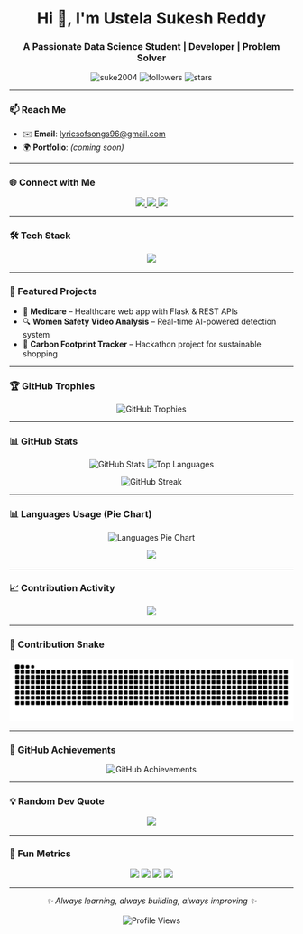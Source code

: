 <h1 align="center">Hi 👋, I'm Ustela Sukesh Reddy</h1>
<h3 align="center">A Passionate Data Science Student | Developer | Problem Solver</h3>

<p align="center">
  <img src="https://komarev.com/ghpvc/?username=suke2004&label=Profile%20views&color=0e75b6&style=flat" alt="suke2004" />
  <img src="https://img.shields.io/github/followers/suke2004?label=Followers&style=flat&color=brightgreen" alt="followers"/>
  <img src="https://img.shields.io/github/stars/suke2004?affiliations=OWNER%2CCOLLABORATOR&style=flat&color=yellow" alt="stars"/>
</p>

---

### 📫 Reach Me
- ✉️ **Email**: [lyricsofsongs96@gmail.com](mailto:lyricsofsongs96@gmail.com)  
- 🌍 **Portfolio**: *(coming soon)*  

---

### 🌐 Connect with Me  
<p align="center">
  <a href="https://linkedin.com/in/sukesh-reddy-ustela" target="_blank">
    <img src="https://img.shields.io/badge/LinkedIn-0A66C2?logo=linkedin&logoColor=white&style=for-the-badge" />
  </a>
  <a href="https://kaggle.com/ustelasukeshreddy" target="_blank">
    <img src="https://img.shields.io/badge/Kaggle-20BEFF?logo=kaggle&logoColor=white&style=for-the-badge" />
  </a>
  <a href="https://instagram.com/sukeshreddy04" target="_blank">
    <img src="https://img.shields.io/badge/Instagram-E4405F?logo=instagram&logoColor=white&style=for-the-badge" />
  </a>
</p>

---

### 🛠️ Tech Stack  
<p align="center">
  <img src="https://skillicons.dev/icons?i=python,cpp,c,go,django,flask,react,js,bootstrap,git,linux,opencv,pandas,sklearn,tensorflow,sqlite,arduino,figma,ps&theme=dark" />
</p>

---

### 🚀 Featured Projects  
- 🏥 **Medicare** – Healthcare web app with Flask & REST APIs  
- 🔍 **Women Safety Video Analysis** – Real-time AI-powered detection system  
- 🌱 **Carbon Footprint Tracker** – Hackathon project for sustainable shopping  

---

### 🏆 GitHub Trophies  
<p align="center"> 
  <img src="https://github-profile-trophy.vercel.app/?username=suke2004&theme=onedark&margin-w=15&margin-h=15&row=1&column=6" alt="GitHub Trophies" />
</p>

---

### 📊 GitHub Stats  
<p align="center">
  <img src="https://github-readme-stats.vercel.app/api?username=suke2004&show_icons=true&theme=tokyonight" alt="GitHub Stats" height="160"/>
  <img src="https://github-readme-stats.vercel.app/api/top-langs/?username=suke2004&layout=compact&theme=tokyonight" alt="Top Languages" height="160"/>
</p>

<p align="center">
  <img src="https://github-readme-streak-stats.herokuapp.com/?user=suke2004&theme=tokyonight" alt="GitHub Streak" />
</p>

---

### 📊 Languages Usage (Pie Chart)  
<p align="center">
  <img src="https://github-readme-stats.vercel.app/api/top-langs/?username=suke2004&theme=tokyonight&layout=pie" alt="Languages Pie Chart" />
</p>

<p align="center">
  <img src="https://github-readme-streak-stats.herokuapp.com/?user=suke2004&theme=tokyonight" />
</p>

---

### 📈 Contribution Activity  
<p align="center">
  <img src="https://github-readme-activity-graph.vercel.app/graph?username=suke2004&theme=tokyo-night" />
</p>

---

### 🐍 Contribution Snake  
<p align="center">
  <picture>
    <source media="(prefers-color-scheme: dark)" srcset="https://github.com/suke2004/suke2004/blob/output/github-contribution-grid-snake-dark.svg" />
    <source media="(prefers-color-scheme: light)" srcset="https://github.com/suke2004/suke2004/blob/output/github-contribution-grid-snake.svg" />
    <img alt="github contribution grid snake animation" src="https://github.com/suke2004/suke2004/blob/output/github-contribution-grid-snake.svg" />
  </picture>
</p>

---

### 🏅 GitHub Achievements  
<p align="center">
  <img src="https://github-profile-achievements.vercel.app/api/badge?username=suke2004" alt="GitHub Achievements" />
</p>

---

### 💡 Random Dev Quote  
<p align="center">
  <img src="https://quotes-github-readme.vercel.app/api?type=horizontal&theme=tokyonight" />
</p>

---

### 🎯 Fun Metrics  
<p align="center">
  <img src="https://github-profile-summary-cards.vercel.app/api/cards/profile-details?username=suke2004&theme=tokyonight" />
  <img src="https://github-profile-summary-cards.vercel.app/api/cards/repos-per-language?username=suke2004&theme=tokyonight" />
  <img src="https://github-profile-summary-cards.vercel.app/api/cards/most-commit-language?username=suke2004&theme=tokyonight" />
  <img src="https://github-profile-summary-cards.vercel.app/api/cards/productive-time?username=suke2004&theme=tokyonight&utcOffset=5.5" />
</p>

---

<p align="center">
  <i>✨ Always learning, always building, always improving ✨</i> <br><br>
  <img src="https://komarev.com/ghpvc/?username=suke2004&style=for-the-badge&color=blue" alt="Profile Views" />
</p>
